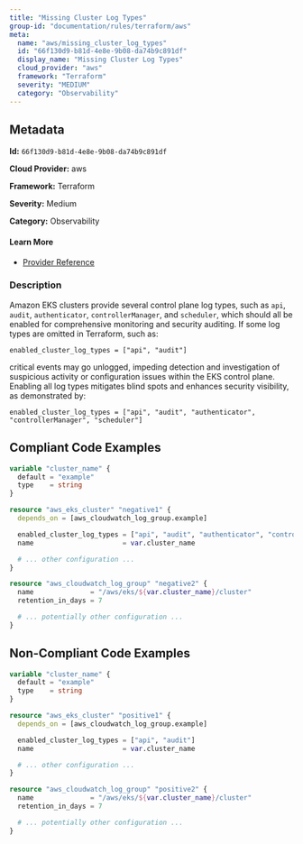 ```yaml
---
title: "Missing Cluster Log Types"
group-id: "documentation/rules/terraform/aws"
meta:
  name: "aws/missing_cluster_log_types"
  id: "66f130d9-b81d-4e8e-9b08-da74b9c891df"
  display_name: "Missing Cluster Log Types"
  cloud_provider: "aws"
  framework: "Terraform"
  severity: "MEDIUM"
  category: "Observability"
---
```

## Metadata

**Id:** `66f130d9-b81d-4e8e-9b08-da74b9c891df`

**Cloud Provider:** aws

**Framework:** Terraform

**Severity:** Medium

**Category:** Observability

#### Learn More

 - [Provider Reference](https://www.terraform.io/docs/providers/aws/r/eks_cluster.html)

### Description

 Amazon EKS clusters provide several control plane log types, such as `api`, `audit`, `authenticator`, `controllerManager`, and `scheduler`, which should all be enabled for comprehensive monitoring and security auditing. If some log types are omitted in Terraform, such as:

```
enabled_cluster_log_types = ["api", "audit"]
```

critical events may go unlogged, impeding detection and investigation of suspicious activity or configuration issues within the EKS control plane. Enabling all log types mitigates blind spots and enhances security visibility, as demonstrated by:

```
enabled_cluster_log_types = ["api", "audit", "authenticator", "controllerManager", "scheduler"]
```


## Compliant Code Examples
```terraform
variable "cluster_name" {
  default = "example"
  type    = string
}

resource "aws_eks_cluster" "negative1" {
  depends_on = [aws_cloudwatch_log_group.example]

  enabled_cluster_log_types = ["api", "audit", "authenticator", "controllerManager", "scheduler"]
  name                      = var.cluster_name

  # ... other configuration ...
}

resource "aws_cloudwatch_log_group" "negative2" {
  name              = "/aws/eks/${var.cluster_name}/cluster"
  retention_in_days = 7

  # ... potentially other configuration ...
}

```
## Non-Compliant Code Examples
```terraform
variable "cluster_name" {
  default = "example"
  type    = string
}

resource "aws_eks_cluster" "positive1" {
  depends_on = [aws_cloudwatch_log_group.example]

  enabled_cluster_log_types = ["api", "audit"]
  name                      = var.cluster_name

  # ... other configuration ...
}

resource "aws_cloudwatch_log_group" "positive2" {
  name              = "/aws/eks/${var.cluster_name}/cluster"
  retention_in_days = 7

  # ... potentially other configuration ...
}

```